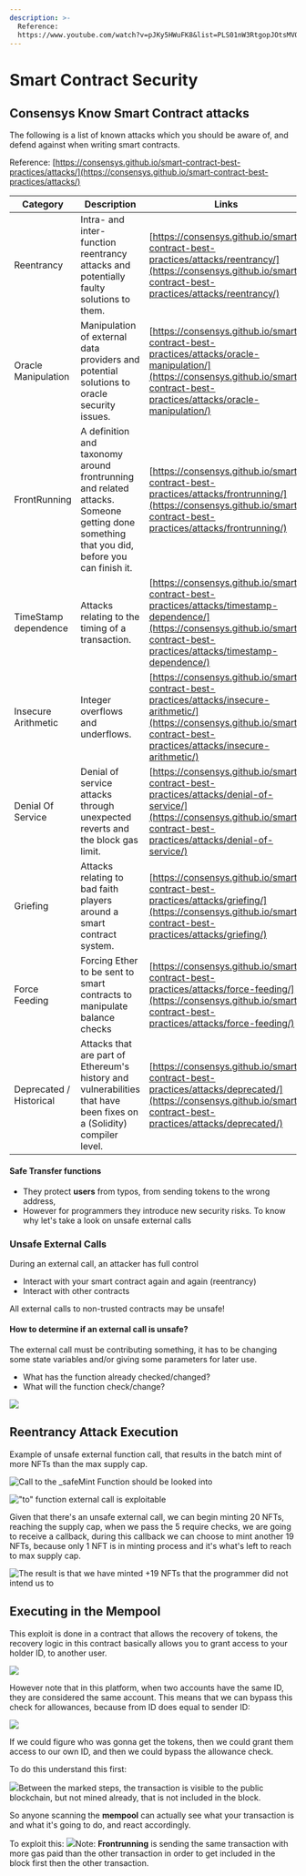 ```yaml
---
description: >-
  Reference:
  https://www.youtube.com/watch?v=pJKy5HWuFK8&list=PLS01nW3RtgopJOtsMVOK3N7n7qyNMPbJ_&index=12
---
```


# Smart Contract Security

## Consensys Know Smart Contract attacks

The following is a list of known attacks which you should be aware of, and defend against when writing smart contracts.

Reference: [https://consensys.github.io/smart-contract-best-practices/attacks/](https://consensys.github.io/smart-contract-best-practices/attacks/)

| Category                | Description                                                                                                                               | Links                                                                                                                                                                              |
| ----------------------- | ----------------------------------------------------------------------------------------------------------------------------------------- | ---------------------------------------------------------------------------------------------------------------------------------------------------------------------------------- |
| Reentrancy              | Intra- and inter-function reentrancy attacks and potentially faulty solutions to them.                                                    | [https://consensys.github.io/smart-contract-best-practices/attacks/reentrancy/](https://consensys.github.io/smart-contract-best-practices/attacks/reentrancy/)                     |
| Oracle Manipulation     | Manipulation of external data providers and potential solutions to oracle security issues.                                                | [https://consensys.github.io/smart-contract-best-practices/attacks/oracle-manipulation/](https://consensys.github.io/smart-contract-best-practices/attacks/oracle-manipulation/)   |
| FrontRunning            | A definition and taxonomy around frontrunning and related attacks. Someone getting done something that you did, before you can finish it. | [https://consensys.github.io/smart-contract-best-practices/attacks/frontrunning/](https://consensys.github.io/smart-contract-best-practices/attacks/frontrunning/)                 |
| TimeStamp dependence    | Attacks relating to the timing of a transaction.                                                                                          | [https://consensys.github.io/smart-contract-best-practices/attacks/timestamp-dependence/](https://consensys.github.io/smart-contract-best-practices/attacks/timestamp-dependence/) |
| Insecure Arithmetic     | Integer overflows and underflows.                                                                                                         | [https://consensys.github.io/smart-contract-best-practices/attacks/insecure-arithmetic/](https://consensys.github.io/smart-contract-best-practices/attacks/insecure-arithmetic/)   |
| Denial Of Service       | Denial of service attacks through unexpected reverts and the block gas limit.                                                             | [https://consensys.github.io/smart-contract-best-practices/attacks/denial-of-service/](https://consensys.github.io/smart-contract-best-practices/attacks/denial-of-service/)       |
| Griefing                | Attacks relating to bad faith players around a smart contract system.                                                                     | [https://consensys.github.io/smart-contract-best-practices/attacks/griefing/](https://consensys.github.io/smart-contract-best-practices/attacks/griefing/)                         |
| Force Feeding           | Forcing Ether to be sent to smart contracts to manipulate balance checks                                                                  | [https://consensys.github.io/smart-contract-best-practices/attacks/force-feeding/](https://consensys.github.io/smart-contract-best-practices/attacks/force-feeding/)               |
| Deprecated / Historical | Attacks that are part of Ethereum's history and vulnerabilities that have been fixes on a (Solidity) compiler level.                      | [https://consensys.github.io/smart-contract-best-practices/attacks/deprecated/](https://consensys.github.io/smart-contract-best-practices/attacks/deprecated/)                     |

#### Safe Transfer functions

* They protect **users** from typos, from sending tokens to the wrong address,
* However for programmers they introduce new security risks. To know why let's take a look on unsafe external calls

### Unsafe External Calls

During an external call, an attacker has full control

* Interact with your smart contract again and again (reentrancy)
* Interact with other contracts

All external calls to non-trusted contracts may be unsafe!

#### How to determine if an external call is unsafe?

The external call must be contributing something, it has to be changing some state variables and/or giving some parameters for later use.

* What has the function already checked/changed?
* What will the function check/change?

![](<../.gitbook/assets/image (2).png>)

## Reentrancy Attack Execution

Example of unsafe external function call, that results in the batch mint of more NFTs than the max supply cap.

![Call to the \_safeMint Function should be looked into](<../.gitbook/assets/image (13) (1).png>)

!["to" function external call is exploitable](<../.gitbook/assets/image (6).png>)

Given that there's an unsafe external call, we can begin minting 20 NFTs, reaching the supply cap, when we pass the 5 require checks, we are going to receive a callback, during this callback we can choose to mint another 19 NFTs, because only 1 NFT is in minting process and it's what's left to reach to max supply cap.

![The result is that we have minted +19 NFTs that the programmer did not intend us to](<../.gitbook/assets/image (3).png>)

## Executing in the Mempool

This exploit is done in a contract that allows the recovery of tokens, the recovery logic in this contract basically allows you to grant access to your holder ID, to another user.

![](<../.gitbook/assets/image (5).png>)

However note that in this platform, when two accounts have the same ID, they are considered the same account. This means that we can bypass this check for allowances, because from ID does equal to sender ID:

![](<../.gitbook/assets/image (10) (1).png>)

If we could figure who was gonna get the tokens, then we could grant them access to our own ID, and then we could bypass the allowance check.

To do this understand this first:

![](<../.gitbook/assets/image (14).png>)Between the marked steps, the transaction is visible to the public blockchain, but not mined already, that is not included in the block.

So anyone scanning the **mempool** can actually see what your transaction is and what it's going to do, and react accordingly.

To exploit this: ![](<../.gitbook/assets/image (4).png>)Note: **Frontrunning** is sending the same transaction with more gas paid than the other transaction in order to get included in the block first then the other transaction.

